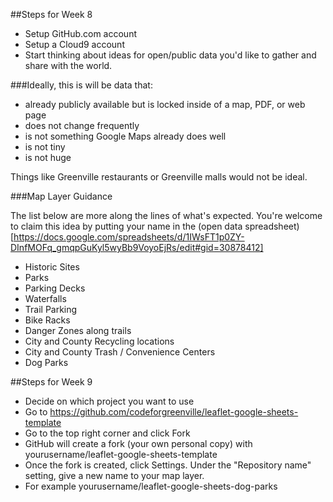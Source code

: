 ##Steps for Week 8
* Setup GitHub.com account
* Setup a Cloud9 account
* Start thinking about ideas for open/public data you'd like to gather and share with the world.

###Ideally, this is will be data that:
* already publicly available but is locked inside of a map, PDF, or web page
* does not change frequently
* is not something Google Maps already does well
* is not tiny
* is not huge

Things like Greenville restaurants or Greenville malls would not be ideal.

###Map Layer Guidance

The list below are more along the lines of what's expected. You're welcome to
claim this idea by putting your name in the (open data spreadsheet)[https://docs.google.com/spreadsheets/d/1IWsFT1p0ZY-DInfMOFq_gmqpGuKyl5wyBb9VoyoEjRs/edit#gid=30878412]

* Historic Sites
* Parks
* Parking Decks
* Waterfalls
* Trail Parking
* Bike Racks
* Danger Zones along trails
* City and County Recycling locations
* City and County Trash / Convenience Centers
* Dog Parks

##Steps for Week 9
* Decide on which project you want to use
* Go to https://github.com/codeforgreenville/leaflet-google-sheets-template
* Go to the top right corner and click Fork
* GitHub will create a fork (your own personal copy) with yourusername/leaflet-google-sheets-template
* Once the fork is created, click Settings. Under the "Repository name" setting, give a new name to your map layer.
* For example yourusername/leaflet-google-sheets-dog-parks
